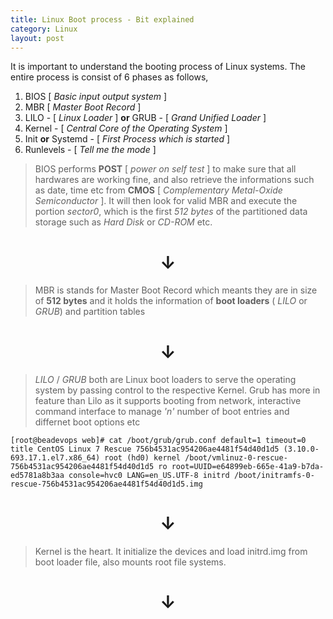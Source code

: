 ```yaml
---
title: Linux Boot process - Bit explained
category: Linux
layout: post
---
```

It is important to understand the booting process of Linux systems. The entire process is consist of 6 phases as follows,
  1. BIOS [ *Basic input output system* ]
  2. MBR [ *Master Boot Record* ]
  3. LILO - [ *Linux Loader* ] **or** GRUB - [ *Grand Unified Loader* ]
  4. Kernel - [ *Central Core of the Operating System* ]
  5. Init **or** Systemd - [ *First Process which is started* ]
  6. Runlevels - [ *Tell me the mode* ]

  > BIOS performs **POST** [ *power on self test* ] to make sure that all hardwares are working fine, and also retrieve the informations such as date, time etc from **CMOS** [ *Complementary Metal-Oxide Semiconductor* ]. It will then look for valid MBR and execute the portion *sector0*, which is the first *512 bytes* of the partitioned data storage such as *Hard Disk* or *CD-ROM* etc.

  <center><h1>&darr;</h1></center>

  > MBR is stands for Master Boot Record which meants they are in size of **512 bytes** and it holds the information of **boot loaders** ( *LILO* or *GRUB*) and partition tables

  <center><h1>&darr;</h1></center>

  > *LILO* / *GRUB* both are Linux boot loaders to serve the operating system by passing control to the respective Kernel. Grub has more in feature than Lilo as it supports booting from network, interactive command interface to manage *'n'* number of boot entries and differnet boot options etc

  ` [root@beadevops web]# cat /boot/grub/grub.conf
    default=1
    timeout=0
    title CentOS Linux 7 Rescue 756b4531ac954206ae4481f54d40d1d5 (3.10.0-693.17.1.el7.x86_64)
        root (hd0)
        kernel /boot/vmlinuz-0-rescue-756b4531ac954206ae4481f54d40d1d5 ro root=UUID=e64899eb-665e-41a9-b7da-ed5781a8b3aa console=hvc0 LANG=en_US.UTF-8
        initrd /boot/initramfs-0-rescue-756b4531ac954206ae4481f54d40d1d5.img `


  <center><h1>&darr;</h1></center>

  > Kernel is the heart. It initialize the devices and load initrd.img from boot loader file, also mounts root file systems.

  <center><h1>&darr;</h1></center>




